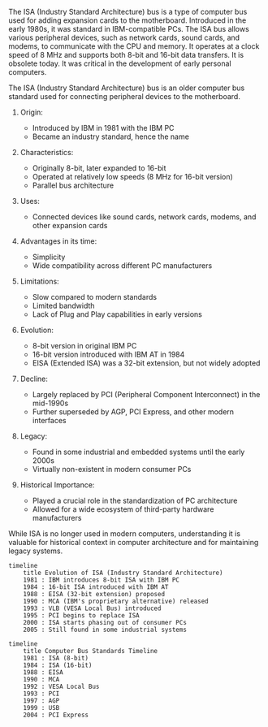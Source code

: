 The ISA (Industry Standard Architecture) bus is a type of computer bus used for adding expansion cards to the motherboard. Introduced in the early 1980s, it was standard in IBM-compatible PCs. The ISA bus allows various peripheral devices, such as network cards, sound cards, and modems, to communicate with the CPU and memory. It operates at a clock speed of 8 MHz and supports both 8-bit and 16-bit data transfers. It is obsolete today. It was critical in the development of early personal computers.

The ISA (Industry Standard Architecture) bus is an older computer bus standard used for connecting peripheral devices to the motherboard.

1. Origin:
   - Introduced by IBM in 1981 with the IBM PC
   - Became an industry standard, hence the name

2. Characteristics:
   - Originally 8-bit, later expanded to 16-bit
   - Operated at relatively low speeds (8 MHz for 16-bit version)
   - Parallel bus architecture

3. Uses:
   - Connected devices like sound cards, network cards, modems, and other expansion cards

4. Advantages in its time:
   - Simplicity
   - Wide compatibility across different PC manufacturers

5. Limitations:
   - Slow compared to modern standards
   - Limited bandwidth
   - Lack of Plug and Play capabilities in early versions

6. Evolution:
   - 8-bit version in original IBM PC
   - 16-bit version introduced with IBM AT in 1984
   - EISA (Extended ISA) was a 32-bit extension, but not widely adopted

7. Decline:
   - Largely replaced by PCI (Peripheral Component Interconnect) in the mid-1990s
   - Further superseded by AGP, PCI Express, and other modern interfaces

8. Legacy:
   - Found in some industrial and embedded systems until the early 2000s
   - Virtually non-existent in modern consumer PCs

9. Historical Importance:
   - Played a crucial role in the standardization of PC architecture
   - Allowed for a wide ecosystem of third-party hardware manufacturers

While ISA is no longer used in modern computers, understanding it is valuable for historical context in computer architecture and for maintaining legacy systems.

```mermaid
timeline
    title Evolution of ISA (Industry Standard Architecture)
    1981 : IBM introduces 8-bit ISA with IBM PC
    1984 : 16-bit ISA introduced with IBM AT
    1988 : EISA (32-bit extension) proposed
    1990 : MCA (IBM's proprietary alternative) released
    1993 : VLB (VESA Local Bus) introduced
    1995 : PCI begins to replace ISA
    2000 : ISA starts phasing out of consumer PCs
    2005 : Still found in some industrial systems
```

```mermaid
timeline
    title Computer Bus Standards Timeline
    1981 : ISA (8-bit)
    1984 : ISA (16-bit)
    1988 : EISA
    1990 : MCA
    1992 : VESA Local Bus
    1993 : PCI
    1997 : AGP
    1999 : USB
    2004 : PCI Express
```

